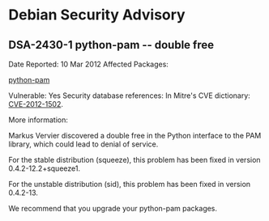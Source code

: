 
Debian Security Advisory
========================


DSA-2430-1 python-pam -- double free
------------------------------------



Date Reported:
10 Mar 2012
Affected Packages:

[python-pam](https://packages.debian.org/src:python-pam)

Vulnerable:
Yes
Security database references:
In Mitre's CVE dictionary: [CVE-2012-1502](https://security-tracker.debian.org/tracker/CVE-2012-1502).  

More information:

Markus Vervier discovered a double free in the Python interface to the
PAM library, which could lead to denial of service.


For the stable distribution (squeeze), this problem has been fixed in
version 0.4.2-12.2+squeeze1.


For the unstable distribution (sid), this problem has been fixed in
version 0.4.2-13.


We recommend that you upgrade your python-pam packages.





